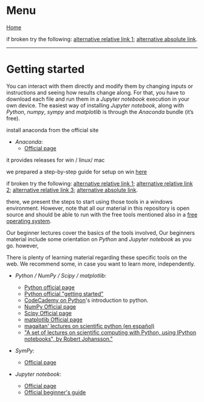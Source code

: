 # Menu

[Home](/pages/enUS/about.md)

if broken try the following:
[alternative relative link 1](/pages/enUS/about);
[alternative absolute link](https://iurisegtovich.github.io/PyTherm-applied-thermodynamics/pages/enUS/about.html).

---

# Getting started

You can interact with them directly and modify them by changing inputs or instructions and seeing how results change along. For that, you have to download each file and run them in a *Jupyter notebook* execution in your own device. The easiest way of installing *Jupyter notebook*, along with *Python*, *numpy*, *sympy* and *matplotlib* is through the *Anaconda*  bundle (it’s free).

install anaconda from the official site

* *Anaconda*:
	* [Official page](https://www.continuum.io)

it provides releases for win / linux/ mac

we prepared a step-by-step guide for setup on win [here](/pages/enUS/Getting_Started_/Windows/Get_going_with_Jupyter_notebook.md)

if broken try the following:
[alternative relative link 1](/pages/enUS/Getting_Started_/Windows/Get_going_with_Jupyter_notebook);
[alternative relative link 2](/Getting_Started_/Windows/Get_going_with_Jupyter_notebook);
[alternative relative link 3](/Getting_Started_/Windows/Get_going_with_Jupyter_notebook);
[alternative absolute link](https://iurisegtovich.github.io/PyTherm-applied-thermodynamics/pages/enUS/Getting_Started_/Windows/Get_going_with_Jupyter_notebook.html).

there, we present the steps to start using those tools in a windows environment. However, note that all our material in this repository is open source and should be able to run with the free tools mentioned also in a [free operating system](http://www.ubuntu.com/).

Our beginner lectures cover the basics of the tools involved, Our beginners material include some orientation on *Python* and *Jupyter notebook* as you go. however,

There is plenty of learning material regarding these specific tools on the web. We recommend some, in case you want to learn more, independently.

* *Python / NumPy / Scipy / matplotlib*:
	* [Python official page](https://www.python.org/)
	* [Python official "getting started"](https://www.python.org/about/gettingstarted/)
	* [CodeCademy on Python](https://www.codecademy.com/courses/introduction-to-python-6WeG3)'s introduction to python.
	* [NumPy Official page](http://www.numpy.org/)
  	* [Scipy Official page](https://www.scipy.org/)  
	* [matplotlib Official page](http://matplotlib.org/)
	* [magaitan' lectures on scientific python (en español)](https://github.com/mgaitan/curso-python-cientifico)
	* ["A set of lectures on scientific computing with Python, using IPython notebooks", by Robert Johansson."](https://github.com/jrjohansson/scientific-python-lectures)

* *SymPy:*
 	* [Official page](http://www.sympy.org/en/index.html)

* *Jupyter notebook*:
	* [Official page](https://jupyter.org/)
	* [Official beginner's guide](https://jupyter-notebook-beginner-guide.readthedocs.io/en/latest/)
